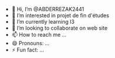 - 👋 Hi, I’m @ABDERREZAK2441
- 👀 I’m interested in projet de fin d'études 
- 🌱 I’m currently learning l3
- 💞️ I’m looking to collaborate on web site 
- 📫 How to reach me ...
- 😄 Pronouns: ...
- ⚡ Fun fact: ...

<!---
ABDERREZAK2441/ABDERREZAK2441 is a ✨ special ✨ repository because its `README.md` (this file) appears on your GitHub profile.
You can click the Preview link to take a look at your changes.
--->
